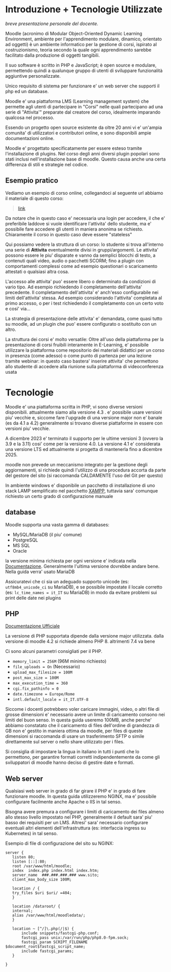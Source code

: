 Introduzione + Tecnologie Utilizzate
============

*breve presentazione personale del docente.*

Moodle (acronimo di Modular Object-Oriented Dynamic Learning Environment, ambiente per l'apprendimento modulare, dinamico, orientato ad oggetti) è un ambiente informatico per la gestione di corsi, ispirato al costruzionismo, teoria secondo la quale ogni apprendimento sarebbe facilitato dalla produzione di oggetti tangibili.

Il suo software è scritto in PHP e JavaScript; è open source e modulare, permettendo quindi a qualunque gruppo di utenti di sviluppare funzionalità aggiuntive personalizzate.

Unico requisito di sistema per funzionare e' un web server che supporti il php ed un database.

Moodle e' una piattaforma LMS (Learning management system) che permette agli utenti di partecipare in "Corsi" nelle quali partecipano ad una serie di "Attivita'" preparate dal creatore del corso, idealmente imparando qualcosa nel processo.

Essendo un progetto open source esistente da oltre 20 anni vi e' un'ampia comunita' di utilizzatori e contributori online, e sono disponibili ampie documentazioni online.

Moodle e' progettato specificatamente per essere esteso tramite l'installazione di plugins. Nel corso degli anni diversi plugin popolari sono stati inclusi nell'installazione base di moodle. Questo causa anche una certa differenza di stili e strategie nel codice.

Esempio pratico
---------------

Vediamo un esempio di corso online, collegandoci al seguente url abbiamo il materiale di questo corso:

> [link](https://www.e-prox.it/course/view.php?id=1079)

Da notare che in questo caso e' necessaria una login per accedere, il che e' preferibile laddove si vuole identificare l'attivita' dello studente, ma e' possibile fare accedere gli utenti in maniera anonima se richiesto. Chiaramente il corso in questo caso deve essere "stateless"

Qui possiamo vedere la struttura di un corso: lo studente si trova all'interno una serie di **Attivita** eventualmente divisi in gruppi/argomenti. Le attivita' possono essere le piu' disparate e vanno da semplici blocchi di testo, a contenuti quali video, audio o pacchetti SCORM; fino a plugin con comportamenti complessi come ad esempio questionari o scaricamento attestati o qualsiasi altra cosa.

L'accesso alle attivita' puo' essere libero o determinato da condizioni di vario tipo. Ad esempio richiedendo il completamento dell'attivita' precedente. Il completamento dell'attivita' e' anch'esso configurabile nei limiti dell'attivita' stessa. Ad esempio considerando l'attivita' completata al primo accesso, o per i test richiedendo il completamento con un certo voto e cosi' via...

La strategia di presentazione delle attivita' e' demandata, come quasi tutto su moodle, ad un plugin che puo' essere configurato o sostituito con un altro.

La struttura dei corsi e' molto versatile: Oltre all'uso della piattaforma per la presentazione di corsi fruibili interamente in E-Learning, e' possibile utilizzare la piattaforma come repositorio dei materiali didattici per un corso in presenza (come adesso) o come punto di partenza per una lezione tramite webinar: in questo caso bastera' inserire attivita' che permettono allo studente di accedere alla riunione sulla piattaforma di videoconferenza usata

Tecnologie
==========

Moodle e' una piattaforma scritta in PHP, vi sono diverse versioni disponibili. attualmente siamo alla versione 4.3 . e' possibile usare versioni piu' vecchie e, siccome fare l'upgrade di una versione major  non e' banale (es da 4.1 a 4.2) generalmente si trovano diverse piattaforme in essere con versioni piu' vecchie.

A dicembre 2023 e' terminato il supporto per le ultime versioni 3 (ovvero la 3.9 e la 3.11) cosi' come per la versione 4.0. La versione 4.1 e' considerata una versione LTS ed attualmente si progetta di mantenerla fino a dicembre 2025.

moodle non prevede un meccanismo integrato per la gestione degli aggiornamenti, si richiede quindi l'utilizzo di una procedura accorta da parte del gestore del sito (si raccomanda CALDAMENTE l'uso del Git per questo)

In ambiente windows e' disponibile un pacchetto di installazione di uno stack LAMP semplificato nel pacchetto [XAMPP](https://www.apachefriends.org/it/index.html), tuttavia sara' comunque richiesto un certo grado di configurazione manuale

database
--------

Moodle supporta una vasta gamma di databases:

* MySQL/MariaDB (il piu' comune)
* PostgreSQL
* MS SQL
* Oracle

la versione minima richiesta per ogni versione e' indicata nella [Documentazione](https://moodledev.io/general/releases/4.1). Generalmente l'ultima versione dovrebbe andare bene. Nella guida verra' usato MariaDB

Assicuratevi che ci sia un adeguado supporto unicode (es: `utf8mb4_unicode_ci` su MariaDB), e se possibile impostate il locale corretto (es: `lc_time_names = it_IT` su MariaDB) in modo da evitare problemi sui print delle date nei plugins

PHP
-----

[Documentazione Ufficiale](https://docs.moodle.org/403/en/PHP)

La versione di PHP supportata dipende dalla versione major utilizzata. dalla versione di moodle 4.2 si richiede almeno PHP 8.  altrimenti 7.4 va bene

Ci sono alcuni parametri consigliati per il PHP.

* `memory_limit = 256M` (96M minimo richiesto)
* `file_uploads = On` (Necessario)
* `upload_max_filesize = 100M `
* `post_max_size = 100M`
* `max_execution_time = 360`
* `cgi.fix_pathinfo = 0`
* `date.timezone = Europe/Rome`
* `intl.default_locale = it_IT.UTF-8`

Siccome i docenti potrebbero voler caricare immagini, video, o altri file di grosse dimensioni e' necessario avere un limite di caricamento consono nei limiti del buon senso. In questa guida useremo 100MB, anche perche' abbiamo constatato che il caricamento di files dell'ordine di grandezza di GB non e' gestito in maniera ottima da moodle, per files di queste dimensioni si raccomanda di usare un trasferimento SFTP o simile direttamente sul server o nello share utilizzato per i files.

Si consiglia di impostare la lingua in italiano in tutti i punti che lo permettono, per garantire formati corretti indipendentemente da come gli sviluppatori di moodle hanno deciso di gestire date e formati.

Web server
----------

Qualsiasi web server in grado di far girare il PHP e' in grado di fare funzionare moodle. In questa guida utilizzeremo NGINX, ma e' possibile configurare facilmente anche Apache o IIS in tal senso.

Bisogna avere premura a configurare i limiti di caricamento dei files almeno allo stesso livello impostato nel PHP, generalmente il default sara' piu' basso dei requisiti per un LMS. Altresi' sara' necessario configurare eventuali altri elementi dell'infrastruttura (es: interfaccia ingress su Kubernetes) in tal senso.

Esempio di file di configurazione del sito su NGINX:

```
server {
   listen 80;
   listen [::]:80;
   root /var/www/html/moodle;
   index  index.php index.html index.htm;
   server_name  ###.###.###.### www.sito;
   client_max_body_size 100M;

   location / {
   try_files $uri $uri/ =404;        
   }

   location /dataroot/ {
   internal;
   alias /var/www/html/moodledata/;
   }

   location ~ [^/]\.php(/|$) {
	   include snippets/fastcgi-php.conf;
	   fastcgi_pass unix:/var/run/php/php8.0-fpm.sock;
	   fastcgi_param SCRIPT_FILENAME $document_root$fastcgi_script_name;
	   include fastcgi_params;
   }

}
```

